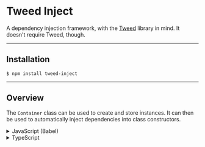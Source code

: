 # Tweed Inject

A dependency injection framework, with the [Tweed](https://github.com/tweedjs/tweed)
library in mind. It doesn't require Tweed, though.

---

## Installation
```shell
$ npm install tweed-inject
```

---

## Overview
The `Container` class can be used to create and store instances. It can then be used to
automatically inject dependencies into class constructors.

<details>
<summary>JavaScript (Babel)</summary>
```javascript
// src/main.js

import { Container } from 'tweed-inject'
import UserRepository from './UserRepository'
import LocalStorageUserRepository from './LocalStorageUserRepository'
import UserService from './UserService'

const container = new Container()

container.bind(UserRepository).toClass(LocalStorageUserRepository)

// Uses the @inject decorator to resolve the necessary dependencies
const userService = container.make(UserService)

userService.create('Jane Doe', 35)

console.log(userService.all())
// -> [{ name: 'Jane Doe', age: 35 }]
```
```javascript
// src/UserRepository.js

/**
 * Marker for the UserRepository interface
 *
 * interface User {
 *   name: string
 *   age: number
 * }
 *
 * interface UserRepository {
 *   all (): User[]
 *   add (user: User): void
 * }
 */
export default 'UserRepository'
```
```javascript
// src/LocalStorageUserRepository.js

/**
 * @implements UserRepository
 */
export default class LocalStorageUserRepository {
  all () {
    return JSON.parse(localStorage.getItem('users'))
  }

  add (user) {
    let current = localStorage.getItem('users') || []

    current.push(user)

    localStorage.setItem('users', JSON.stringify(current))
  }
}
```
```javascript
// src/UserService.js

import { inject } from 'tweed-inject'
import UserRepository from './UserRepository'

@inject(UserRepository)
export default class UserService {
  constructor (repo) {
    this.repo = repo
  }

  all () {
    return this.repo.all()
  }

  create (name, age) {
    this.repo.add({ name, age })
  }
}
```
</details>

<details>
<summary>TypeScript</summary>
```typescript
// tsconfig.json
{
  "compilerOptions": {
    "experimentalDecorators",
    "emitDecoratorMetadata": true
  }
}
```
```typescript
// src/main.ts

import { Container } from 'tweed-inject'
import UserRepository from './UserRepository'
import LocalStorageUserRepository from './LocalStorageUserRepository'
import UserService from './UserService'

const container = new Container()

container.bind<UserRepository>(UserRepository).toClass(LocalStorageUserRepository)

// Uses the @autoinject decorator to resolve the necessary dependencies
const userService = container.make(UserService)

userService.create('Jane Doe', 35)

console.log(userService.all())
// -> [{ name: 'Jane Doe', age: 35 }]
```
```typescript
// src/UserRepository.ts

Marker for the UserRepository interface

export interface User {
  name: string
  age: number
}

interface UserRepository {
  all (): User[]
  add (user: User): void
}

// Marker
const UserRepository = 'UserRepository'

export default UserRepository
```
```typescript
// src/LocalStorageUserRepository.ts

import UserRepository, { User } from './UserRepository'

export default class LocalStorageUserRepository implements UserRepository {
  all (): User[] {
    return JSON.parse(localStorage.getItem('users'))
  }

  add (user: User): void {
    let current: User[] = localStorage.getItem('users') || []

    current.push(user)

    localStorage.setItem('users', JSON.stringify(current))
  }
}
```
```typescript
// src/UserService.ts

import { autoinject } from 'tweed-inject'
import UserRepository, { User } from './UserRepository'

@autoinject
export default class UserService {
  constructor (
    private repo: UserRepository
  ) {}

  all (): User[] {
    return this.repo.all()
  }

  create (name: string, age: number): void {
    this.repo.add({ name, age })
  }
}
```
</details>
